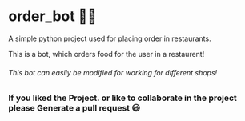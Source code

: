 # order_bot 	:man_cook:
A simple python project used for placing order in restaurants. 

This is a bot, which orders food for the user in a restaurent!
###### This bot can easily be modified for working for different shops!

### If you liked the Project. or like to collaborate in the project please Generate a pull request  :smiley:
